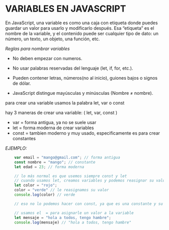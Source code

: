 # VARIABLES EN JAVASCRIPT
En JavaScript, una variable es como una caja con etiqueta donde puedes guardar un valor para usarlo y modificarlo después.
Esa “etiqueta” es el nombre de la variable, y el contenido puede ser cualquier tipo de dato: un número, un texto, un objeto, una función, etc.

*Reglas para nombrar variables*

- No deben empezar con numeros.

- No usar palabras reservadas del lenguaje (let, if, for, etc.).

- Pueden contener letras, números(no al inicio), guiones bajos o signos de dólar.

- JavaScript distingue mayúsculas y minúsculas (Nombre ≠ nombre).

para crear una variable usamos la palabra let, var o const

hay 3 maneras de crear una variable:
( let, var, const )
-   var = forma antigua, ya no se suele usar
-   let = forma moderna de crear variables
-   const = tambien moderno y muy usado, especificamente es para crear  constantes

*EJEMPLO:*

```javascript
    var email = "mango@gmail.com"; // forma antigua
    const nombre = "mango"; // constante
    let edad = 23; // forma moderna

    // lo más normal es que usemos siempre const y let
    // cuando usamos let, creamos variables y podemos reasignar su valor en un futuro.
    let color = "rojo";
    color = "verde" // le reasignamos su valor 
    console.log(color) // verde

    // eso no lo podemos hacer con const, ya que es una constante y su valor no puede ser reasignado

    // usamos el  = para asignarle un valor a la variable
    let mensaje = "hola a todos, tengo hambre";
    console.log(mensaje) // "hola a todos, tengo hambre"
```
